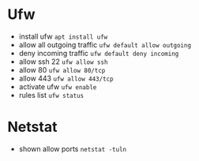 # Ufw

* install ufw `apt install ufw`
* allow all outgoing traffic `ufw default allow outgoing`
* deny incoming traffic `ufw default deny incoming`
* allow ssh 22 `ufw allow ssh`
* allow 80  `ufw allow 80/tcp`
* allow 443  `ufw allow 443/tcp`
* activate ufw `ufw enable`
* rules list `ufw status`


# Netstat

* shown allow ports `netstat -tuln`